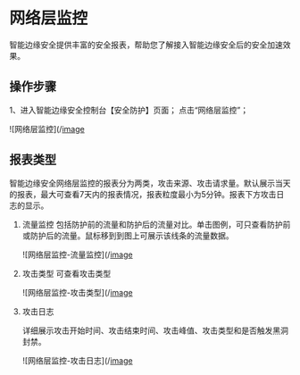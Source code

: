 # 网络层监控

智能边缘安全提供丰富的安全报表，帮助您了解接入智能边缘安全后的安全加速效果。

## 操作步骤

1、进入智能边缘安全控制台【安全防护】页面； 点击“网络层监控”；

![网络层监控](/[image](https://github.com/liangzy3/cn/tree/Intelligent-Edge-Security-1/image/Intelligent-Edge-Security/网络层监控.png)

## 报表类型

智能边缘安全网络层监控的报表分为两类，攻击来源、攻击请求量。默认展示当天的报表，最大可查看7天内的报表情况，报表粒度最小为5分钟。报表下方攻击日志的显示。

1. 流量监控
   包括防护前的流量和防护后的流量对比。单击图例，可只查看防护前或防护后的流量。鼠标移到到图上可展示该线条的流量数据。

    ![网络层监控-流量监控](/[image](https://github.com/liangzy3/cn/tree/Intelligent-Edge-Security-1/image/Intelligent-Edge-Security/网络层监控-流量监控.png)

2. 攻击类型
   可查看攻击类型

   ![网络层监控-攻击类型](/[image](https://github.com/liangzy3/cn/tree/Intelligent-Edge-Security-1/image/Intelligent-Edge-Security/网络层监控-攻击类型.png)

3. 攻击日志
   
   详细展示攻击开始时间、攻击结束时间、攻击峰值、攻击类型和是否触发黑洞封禁。
   
   ![网络层监控-攻击日志](/[image](https://github.com/liangzy3/cn/tree/Intelligent-Edge-Security-1/image/Intelligent-Edge-Security/网络层监控-攻击日志.png)

